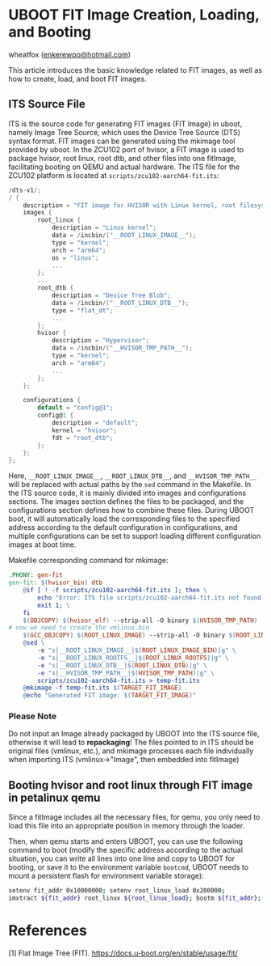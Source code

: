 # UBOOT FIT Image Creation, Loading, and Booting

wheatfox (enkerewpo@hotmail.com)

This article introduces the basic knowledge related to FIT images, as well as how to create, load, and boot FIT images.

## ITS Source File
ITS is the source code for generating FIT images (FIT Image) in uboot, namely Image Tree Source, which uses the Device Tree Source (DTS) syntax format. FIT images can be generated using the mkimage tool provided by uboot.
In the ZCU102 port of hvisor, a FIT image is used to package hvisor, root linux, root dtb, and other files into one fitImage, facilitating booting on QEMU and actual hardware.
The ITS file for the ZCU102 platform is located at `scripts/zcu102-aarch64-fit.its`:

```c
/dts-v1/;
/ {
    description = "FIT image for HVISOR with Linux kernel, root filesystem, and DTB";
    images {
        root_linux {
            description = "Linux kernel";
            data = /incbin/("__ROOT_LINUX_IMAGE__");
            type = "kernel";
            arch = "arm64";
            os = "linux";
            ...
        };
        ...
        root_dtb {
            description = "Device Tree Blob";
            data = /incbin/("__ROOT_LINUX_DTB__");
            type = "flat_dt";
            ...
        };
        hvisor {
            description = "Hypervisor";
            data = /incbin/("__HVISOR_TMP_PATH__");
            type = "kernel";
            arch = "arm64";
            ...
        };
    };

    configurations {
        default = "config@1";
        config@1 {
            description = "default";
            kernel = "hvisor";
            fdt = "root_dtb";
        };
    };
};
```

Here, `__ROOT_LINUX_IMAGE__`, `__ROOT_LINUX_DTB__`, and `__HVISOR_TMP_PATH__` will be replaced with actual paths by the `sed` command in the Makefile. In the ITS source code, it is mainly divided into images and configurations sections. The images section defines the files to be packaged, and the configurations section defines how to combine these files. During UBOOT boot, it will automatically load the corresponding files to the specified address according to the default configuration in configurations, and multiple configurations can be set to support loading different configuration images at boot time.

Makefile corresponding command for mkimage:

```Makefile
.PHONY: gen-fit
gen-fit: $(hvisor_bin) dtb
	@if [ ! -f scripts/zcu102-aarch64-fit.its ]; then \
		echo "Error: ITS file scripts/zcu102-aarch64-fit.its not found."; \
		exit 1; \
	fi
	$(OBJCOPY) $(hvisor_elf) --strip-all -O binary $(HVISOR_TMP_PATH)
# now we need to create the vmlinux.bin
	$(GCC_OBJCOPY) $(ROOT_LINUX_IMAGE) --strip-all -O binary $(ROOT_LINUX_IMAGE_BIN)
	@sed \
		-e "s|__ROOT_LINUX_IMAGE__|$(ROOT_LINUX_IMAGE_BIN)|g" \
		-e "s|__ROOT_LINUX_ROOTFS__|$(ROOT_LINUX_ROOTFS)|g" \
		-e "s|__ROOT_LINUX_DTB__|$(ROOT_LINUX_DTB)|g" \
		-e "s|__HVISOR_TMP_PATH__|$(HVISOR_TMP_PATH)|g" \
		scripts/zcu102-aarch64-fit.its > temp-fit.its
	@mkimage -f temp-fit.its $(TARGET_FIT_IMAGE)
	@echo "Generated FIT image: $(TARGET_FIT_IMAGE)"
```

<div class="warning">
    <h3>Please Note</h3>
    <p> Do not input an Image already packaged by UBOOT into the ITS source file, otherwise it will lead to <b>repackaging</b>! The files pointed to in ITS should be original files (vmlinux, etc.), and mkimage processes each file individually when importing ITS (vmlinux->"Image", then embedded into fitImage)
</div>

## Booting hvisor and root linux through FIT image in petalinux qemu

Since a fitImage includes all the necessary files, for qemu, you only need to load this file into an appropriate position in memory through the loader.

Then, when qemu starts and enters UBOOT, you can use the following command to boot (modify the specific address according to the actual situation, you can write all lines into one line and copy to UBOOT for booting, or save it to the environment variable `bootcmd`, UBOOT needs to mount a persistent flash for environment variable storage):

```bash
setenv fit_addr 0x10000000; setenv root_linux_load 0x200000;
imxtract ${fit_addr} root_linux ${root_linux_load}; bootm ${fit_addr};
```

# References

[1] Flat Image Tree (FIT). <https://docs.u-boot.org/en/stable/usage/fit/>